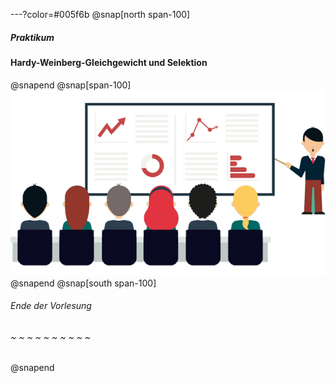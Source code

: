 ---?color=#005f6b
@snap[north span-100]
##### Praktikum
#### Hardy-Weinberg-Gleichgewicht und Selektion
@snapend
@snap[span-100]
![IMAGE](assets/img/presentation.png)
@snapend
@snap[south span-100]
###### Ende der Vorlesung
###### ~ ~ ~ ~ ~ ~ ~ ~ ~ ~
@snapend
